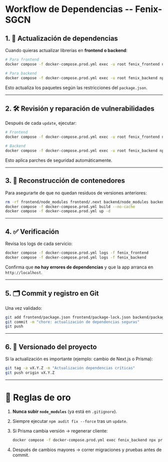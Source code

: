 # Workflow de Dependencias -- Fenix-SGCN

## 1. 🔄 Actualización de dependencias

Cuando quieras actualizar librerías en **frontend o backend**:

``` bash
# Para frontend
docker compose -f docker-compose.prod.yml exec -u root fenix_frontend npm update

# Para backend
docker compose -f docker-compose.prod.yml exec -u root fenix_backend npm update
```

Esto actualiza los paquetes según las restricciones del `package.json`.

------------------------------------------------------------------------

## 2. 🛠️ Revisión y reparación de vulnerabilidades

Después de cada `update`, ejecutar:

``` bash
# Frontend
docker compose -f docker-compose.prod.yml exec -u root fenix_frontend npm audit fix --force

# Backend
docker compose -f docker-compose.prod.yml exec -u root fenix_backend npm audit fix --force
```

Esto aplica parches de seguridad automáticamente.

------------------------------------------------------------------------

## 3. 🧹 Reconstrucción de contenedores

Para asegurarte de que no quedan residuos de versiones anteriores:

``` bash
rm -rf frontend/node_modules frontend/.next backend/node_modules backend/dist
docker compose -f docker-compose.prod.yml build --no-cache
docker compose -f docker-compose.prod.yml up -d
```

------------------------------------------------------------------------

## 4. ✅ Verificación

Revisa los logs de cada servicio:

``` bash
docker compose -f docker-compose.prod.yml logs -f fenix_frontend
docker compose -f docker-compose.prod.yml logs -f fenix_backend
```

Confirma que **no hay errores de dependencias** y que la app arranca en
`http://localhost`.

------------------------------------------------------------------------

## 5. 🗂️ Commit y registro en Git

Una vez validado:

``` bash
git add frontend/package.json frontend/package-lock.json backend/package.json backend/package-lock.json
git commit -m "chore: actualización de dependencias seguras"
git push
```

------------------------------------------------------------------------

## 6. 🔖 Versionado del proyecto

Si la actualización es importante (ejemplo: cambio de Next.js o Prisma):

``` bash
git tag -a vX.Y.Z -m "Actualización dependencias críticas"
git push origin vX.Y.Z
```

------------------------------------------------------------------------

# 🚨 Reglas de oro

1.  **Nunca subir `node_modules`** (ya está en `.gitignore`).

2.  Siempre ejecutar `npm audit fix --force` tras un `update`.

3.  Si Prisma cambia versión → regenerar cliente:

    ``` bash
    docker compose -f docker-compose.prod.yml exec fenix_backend npx prisma generate
    ```

4.  Después de cambios mayores → correr migraciones y pruebas antes de
    commit.

